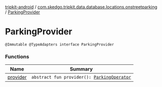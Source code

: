 [tripkit-android](../../index.md) / [com.skedgo.tripkit.data.database.locations.onstreetparking](../index.md) / [ParkingProvider](./index.md)

# ParkingProvider

`@Immutable @TypeAdapters interface ParkingProvider`

### Functions

| Name | Summary |
|---|---|
| [provider](provider.md) | `abstract fun provider(): `[`ParkingOperator`](../../com.skedgo.tripkit.data.database.locations.carparks/-parking-operator/index.md) |
